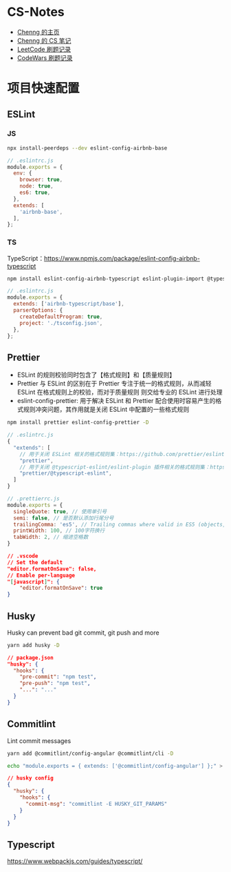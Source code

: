 # CS-Notes

- [Chenng 的主页](https://www.chenng.cn)
- [Chenng 的 CS 笔记](https://ringcrl.github.io/cs-notes)
- [LeetCode 刷题记录](https://github.com/ringcrl/LeetCode)
- [CodeWars 刷题记录](https://github.com/ringcrl/CodeWars)

# 项目快速配置

## ESLint

### JS

```sh
npx install-peerdeps --dev eslint-config-airbnb-base
```

```js
// .eslintrc.js
module.exports = {
  env: {
    browser: true,
    node: true,
    es6: true,
  },
  extends: [
    'airbnb-base',
  ],
};
```

### TS

TypeScript：https://www.npmjs.com/package/eslint-config-airbnb-typescript

```sh
npm install eslint-config-airbnb-typescript eslint-plugin-import @typescript-eslint/eslint-plugin -D
```

```js
// .eslintrc.js
module.exports = {
  extends: ['airbnb-typescript/base'],
  parserOptions: {
    createDefaultProgram: true,
    project: './tsconfig.json',
  },
};
```

## Prettier

- ESLint 的规则校验同时包含了【格式规则】和【质量规则】
- Prettier 与 ESLint 的区别在于 Prettier 专注于统一的格式规则，从而减轻 ESLint 在格式规则上的校验，而对于质量规则 则交给专业的 ESLint 进行处理
- eslint-config-prettier: 用于解决 ESLint 和 Prettier 配合使用时容易产生的格式规则冲突问题，其作用就是关闭 ESLint 中配置的一些格式规则

```sh
npm install prettier eslint-config-prettier -D
```

```js
// .eslintrc.js
{
  "extends": [
    // 用于关闭 ESLint 相关的格式规则集：https://github.com/prettier/eslint-config-prettier/blob/master/index.js
    "prettier",
    // 用于关闭 @typescript-eslint/eslint-plugin 插件相关的格式规则集：https://github.com/prettier/eslint-config-prettier/blob/master/%40typescript-eslint.js
    "prettier/@typescript-eslint",
  ]
}
```

```js
// .prettierrc.js
module.exports = {
  singleQuote: true, // 使用单引号
  semi: false, // 是否默认添加行尾分号
  trailingComma: 'es5', // Trailing commas where valid in ES5 (objects, arrays, etc)
  printWidth: 100, // 100字符换行
  tabWidth: 2, // 缩进空格数
}
```

```json
// .vscode
// Set the default
"editor.formatOnSave": false,
// Enable per-language
"[javascript]": {
    "editor.formatOnSave": true
}
```

## Husky

Husky can prevent bad git commit, git push and more

```sh
yarn add husky -D
```

```json
// package.json
"husky": {
  "hooks": {
    "pre-commit": "npm test",
    "pre-push": "npm test",
    "...": "..."
  }
}
```

## Commitlint

Lint commit messages

```sh
yarn add @commitlint/config-angular @commitlint/cli -D

echo "module.exports = { extends: ['@commitlint/config-angular'] };" > commitlint.config.js
```

```json
// husky config
{
  "husky": {
    "hooks": {
      "commit-msg": "commitlint -E HUSKY_GIT_PARAMS"
    }
  }
}
```

## Typescript

https://www.webpackjs.com/guides/typescript/